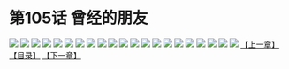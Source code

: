 # 第105话 曾经的朋友
![](https://s1.baozimh.com/scomic/sanyanxiaotianlu-samanhua/0/104-et9s/1.jpg)
![](https://s1.baozimh.com/scomic/sanyanxiaotianlu-samanhua/0/104-et9s/2.jpg)
![](https://s1.baozimh.com/scomic/sanyanxiaotianlu-samanhua/0/104-et9s/3.jpg)
![](https://s1.baozimh.com/scomic/sanyanxiaotianlu-samanhua/0/104-et9s/4.jpg)
![](https://s1.baozimh.com/scomic/sanyanxiaotianlu-samanhua/0/104-et9s/5.jpg)
![](https://s1.baozimh.com/scomic/sanyanxiaotianlu-samanhua/0/104-et9s/6.jpg)
![](https://s1.baozimh.com/scomic/sanyanxiaotianlu-samanhua/0/104-et9s/7.jpg)
![](https://s1.baozimh.com/scomic/sanyanxiaotianlu-samanhua/0/104-et9s/8.jpg)
![](https://s1.baozimh.com/scomic/sanyanxiaotianlu-samanhua/0/104-et9s/9.jpg)
![](https://s1.baozimh.com/scomic/sanyanxiaotianlu-samanhua/0/104-et9s/10.jpg)
![](https://s1.baozimh.com/scomic/sanyanxiaotianlu-samanhua/0/104-et9s/11.jpg)
![](https://s1.baozimh.com/scomic/sanyanxiaotianlu-samanhua/0/104-et9s/12.jpg)
![](https://s1.baozimh.com/scomic/sanyanxiaotianlu-samanhua/0/104-et9s/13.jpg)
![](https://s1.baozimh.com/scomic/sanyanxiaotianlu-samanhua/0/104-et9s/14.jpg)
![](https://s1.baozimh.com/scomic/sanyanxiaotianlu-samanhua/0/104-et9s/15.jpg)
![](https://s1.baozimh.com/scomic/sanyanxiaotianlu-samanhua/0/104-et9s/16.jpg)
![](https://s1.baozimh.com/scomic/sanyanxiaotianlu-samanhua/0/104-et9s/17.jpg)
![](https://s1.baozimh.com/scomic/sanyanxiaotianlu-samanhua/0/104-et9s/18.jpg)
![](https://s1.baozimh.com/scomic/sanyanxiaotianlu-samanhua/0/104-et9s/19.jpg)
![](https://s1.baozimh.com/scomic/sanyanxiaotianlu-samanhua/0/104-et9s/20.jpg)
![](https://s1.baozimh.com/scomic/sanyanxiaotianlu-samanhua/0/104-et9s/21.jpg)
[【上一章】](./104.md)
[【目录】](./README.md)
[【下一章】](./106.md)
